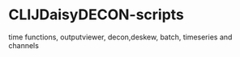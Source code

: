 # CLIJDaisyDECON-scripts
time functions, outputviewer, decon,deskew, batch, timeseries and channels
